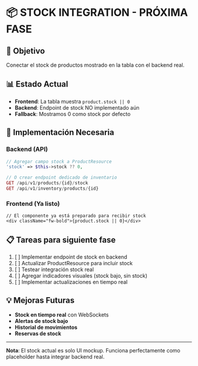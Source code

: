 # 📦 STOCK INTEGRATION - PRÓXIMA FASE

## 🎯 Objetivo
Conectar el stock de productos mostrado en la tabla con el backend real.

## 📊 Estado Actual
- **Frontend**: La tabla muestra `product.stock || 0`
- **Backend**: Endpoint de stock NO implementado aún
- **Fallback**: Mostramos 0 como stock por defecto

## 🚀 Implementación Necesaria

### Backend (API)
```php
// Agregar campo stock a ProductResource
'stock' => $this->stock ?? 0,

// O crear endpoint dedicado de inventario
GET /api/v1/products/{id}/stock
GET /api/v1/inventory/products/{id}
```

### Frontend (Ya listo)
```tsx
// El componente ya está preparado para recibir stock
<div className="fw-bold">{product.stock || 0}</div>
```

## 📋 Tareas para siguiente fase
1. [ ] Implementar endpoint de stock en backend
2. [ ] Actualizar ProductResource para incluir stock
3. [ ] Testear integración stock real
4. [ ] Agregar indicadores visuales (stock bajo, sin stock)
5. [ ] Implementar actualizaciones en tiempo real

## 💡 Mejoras Futuras
- **Stock en tiempo real** con WebSockets
- **Alertas de stock bajo** 
- **Historial de movimientos**
- **Reservas de stock**

---
**Nota**: El stock actual es solo UI mockup. Funciona perfectamente como placeholder hasta integrar backend real.